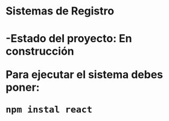 <h1> Sistemas de Registro <h1/>

-Estado del proyecto: En construcción

Para ejecutar el sistema debes poner:

```npm instal react```
